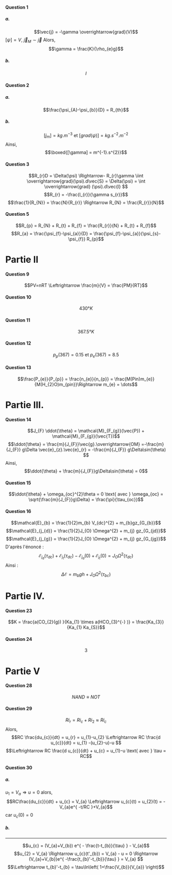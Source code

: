 #### Question 1
##### a.
$$\vec{j} = -\gamma  \overrightarrow{grad}(V)$$
$[\psi] = V$, $\vec{j}_{M} \sim \vec{j}$
Alors, 
$$\gamma = \frac{K}{\rho_{e}g}$$

##### b.
$$I$$
#### Question 2
##### a.
$$\frac{\psi_{A}-\psi_{b}}{D} = R_{th}$$
##### b.

$$[j_{m}] = kg.m^{-3} \text{ et } [grad(\psi)] = kg.s^{-2}.m^{-2}$$
Ainsi, 
$$\boxed{[\gamma] = m^{-1}.s^{2}}$$


#### Question 3
$$R_{r}D = \Delta(\psi) \Rightarrow- R_{r}\gamma  \iint \overrightarrow{grad}(\psi).d\vec{S} = \Delta(\psi) = \int \overrightarrow{grad} (\psi).d\vec{l}   $$
$$R_{r} = -\frac{l_{r}}{\gamma s_{r}}$$
$$\frac{1}{R_{N}} = \frac{N}{R_{r}} \Rightarrow R_{N} = \frac{R_{r}}{N}$$

#### Question 5
$$R_{p} = R_{N} + R_{t} + R_{f}  = \frac{R_{r}}{N} + R_{t} + R_{f}$$
$$R_{a} = \frac{\psi_{f}-\psi_{a}}{D} = \frac{\psi_{f}-\psi_{a}}{\psi_{s}-\psi_{f}} R_{p}$$


# Partie II
#### Question 9
$$PV=nRT \Leftrightarrow \frac{m}{V} = \frac{PM}{RT}$$

#### Question 10
$$430°K$$

#### Question 11
$$367.5 °K$$

#### Question 12
$$p_{p}(367) = 0.15 \text{ et } p_{e}(367) = 8.5$$

#### Question 13
$$\frac{P_{e}}{P_{p}} = \frac{n_{e}}{n_{p}} = \frac{M(Pin)m_{e}}{M(H_{2}O)m_{pin}}\Rightarrow m_{e} = \dots$$





# Partie III.
#### Question 14
$$J_{F} \ddot{\theta} = \mathcal{M}_{F_{g}}(\vec{P}) + \mathcal{M}_{F_{g}}(\vec{T})$$
$$\ddot{\theta} = \frac{m}{J_{F}}\vec{g}.\overrightarrow{OM} =-\frac{m}{J_{F}} g\Delta \vec{e}_{z}.\vec{e}_{r} = -\frac{m}{J_{F}} g\Delta\sin(\theta) $$
Ainsi,
$$\ddot{\theta} + \frac{m}{J_{F}}g\Delta\sin(\theta) = 0$$
#### Question 15
$$\ddot{\theta} + \omega_{oc}^{2}\theta = 0 \text{ avec } \omega_{oc} = \sqrt{\frac{m}{J_{F}}g\Delta} = \frac{\pi}{\tau_{oc}}$$

#### Question 16
$$\mathcal{E}_{b} = \frac{1}{2}m_{b} V_{dc}^{2} + m_{b}gz_{G_{b}}$$
$$\mathcal{E}_{j_{d}} = \frac{1}{2}J_{O} \Omega^{2} + m_{j} gz_{G_{jd}}$$
$$\mathcal{E}_{j_{g}} = \frac{1}{2}J_{O} \Omega^{2} + m_{j} gz_{G_{jg}}$$
D'après l'énoncé :
$$\mathcal{E}_{j_{d}}(\tau_{dc}) + \mathcal{E}_{j_{t}}(\tau_{dc}) - \mathcal{E}_{j_{d}}(0) + \mathcal{E}_{j_{t}}(0) = J_{O} \Omega^{2}(\tau_{dc})$$
Ainsi : 
$$\Delta \mathcal{E} = m_{b} gh + J_{O}\Omega^{2}(\tau_{bc})$$

# Partie IV.
#### Question 23
$$K = \frac{a(CO_{2}(g)) }{Ka_{1} \times a(HCO_{3}^{-} )} = \frac{Ka_{3}}{Ka_{1} Ka_{S}}$$

#### Question 24
$$3$$



# Partie V
#### Question 28
$$NAND \equiv NOT$$

#### Question 29
$$   Ri_{r}=Ri_{c}+ R{i_{2}} \approx Ri_{c} $$
Alors, 
$$RC \frac{du_{c}}{dt} = u_{r} = u_{1}-u_{2} \Leftrightarrow RC \frac{d u_{c}}{dt} = u_{1} -(u_{2}-u)-u  $$
$$\Leftrightarrow RC \frac{d u_{c}}{dt} + u_{c} = u_{1}-u \text{ avec } \tau = RC$$

#### Question 30
##### a.
$u_{1} = V_{a} \Rightarrow u = 0$ alors, 
$$RC\frac{du_{c}}{dt} +  u_{c} = V_{a} \Leftrightarrow u_{c}(t) = u_{2}(t) = -V_{a}e^{ -t/RC }+V_{a}$$
car $u_{c}(0)=0$

##### b.



___
$$u_{c} = (V_{a}+V_{b}) e^{ - \frac{t-t_{b}}{\tau} } - V_{a}$$
$$u_{2} = V_{a} \Rightarrow u_{c}(t'_{b}) = V_{a} - u = 0 \Rightarrow (V_{a}+V_{b})e^{ -\frac{t_{b}'-t_{b}}{\tau} } = V_{a} $$
$$\Leftrightarrow t_{b}'-t_{b} = \tau\ln\left( 1+\frac{V_{b}}{V_{a}} \right)$$



